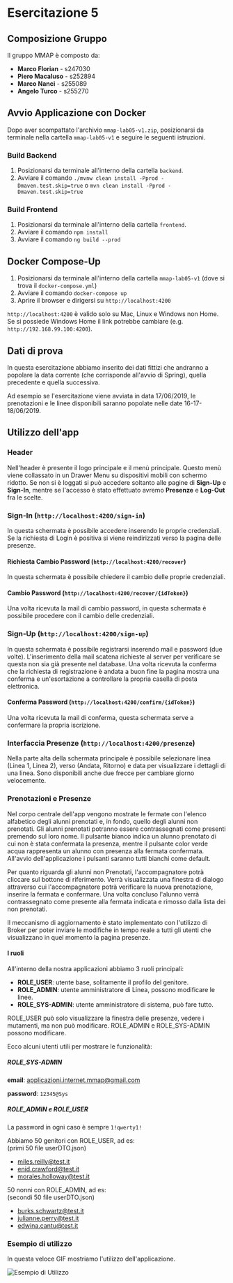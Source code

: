 # Esercitazione 5

## Composizione Gruppo

Il gruppo MMAP è composto da:
- **Marco Florian** - s247030
- **Piero Macaluso** - s252894
- **Marco Nanci** - s255089
- **Angelo Turco** - s255270

## Avvio Applicazione con Docker
Dopo aver scompattato l'archivio `mmap-lab05-v1.zip`, posizionarsi da terminale nella cartella `mmap-lab05-v1` e seguire le seguenti istruzioni.
### Build Backend

1. Posizionarsi da terminale all'interno della cartella `backend`.
2. Avviare il comando `./mvnw clean install -Pprod -Dmaven.test.skip=true` o `mvn clean install -Pprod -Dmaven.test.skip=true`

### Build Frontend

1. Posizionarsi da terminale all'interno della cartella `frontend`.
2. Avviare il comando `npm install`
3. Avviare il comando `ng build --prod`

## Docker Compose-Up
1. Posizionarsi da terminale all'interno della cartella `mmap-lab05-v1` (dove si trova il `docker-compose.yml`)
2. Avviare il comando `docker-compose up`
3. Aprire il browser e dirigersi su `http://localhost:4200`

`http://localhost:4200` è valido solo su Mac, Linux e Windows non Home. Se si possiede Windows Home il link potrebbe cambiare (e.g. `http://192.168.99.100:4200`).

## Dati di prova

In questa esercitazione abbiamo inserito dei dati fittizi che andranno a popolare la data corrente (che corrisponde all'avvio di Spring), 
quella precedente e quella successiva.

Ad esempio se l'esercitazione viene avviata in data 17/06/2019, le prenotazioni e le linee disponibili saranno popolate nelle date 16-17-18/06/2019.

## Utilizzo dell'app

### Header
Nell'header è presente il logo principale e il menù principale. Questo menù viene collassato in un Drawer Menu su dispositivi mobili con schermo ridotto.
Se non si è loggati si può accedere soltanto alle pagine di **Sign-Up** e  **Sign-In**, mentre se l'accesso è stato effettuato avremo **Presenze** e **Log-Out**
fra le scelte.

### Sign-In (`http://localhost:4200/sign-in`)
In questa schermata è possibile accedere inserendo le proprie credenziali. Se la richiesta di Login è positiva si viene reindirizzati verso la pagina delle presenze.

#### Richiesta Cambio Password (`http://localhost:4200/recover`)
In questa schermata è possibile chiedere il cambio delle proprie credenziali.

#### Cambio Password (`http://localhost:4200/recover/{idToken}`)
Una volta ricevuta la mail di cambio password, in questa schermata è possibile procedere con il cambio delle credenziali.

### Sign-Up (`http://localhost:4200/sign-up`)
In questa schermata è possibile registrarsi inserendo mail e password (due volte). L'inserimento della mail scatena richieste al server per verificare se questa
non sia già presente nel database. Una volta ricevuta la conferma che la richiesta di registrazione è andata a buon fine la pagina mostra una conferma e un'esortazione
a controllare la propria casella di posta elettronica.

#### Conferma Password (`http://localhost:4200/confirm/{idToken}`)
Una volta ricevuta la mail di conferma, questa schermata serve a confermare la propria iscrizione.


### Interfaccia Presenze (`http://localhost:4200/presenze`)

Nella parte alta della schermata principale è possibile selezionare linea (Linea 1, Linea 2), verso (Andata, Ritorno) e data per visualizzare i dettagli di una linea.
Sono disponibili anche due frecce per cambiare giorno velocemente.

### Prenotazioni e Presenze
Nel corpo centrale dell'app vengono mostrate le fermate con l'elenco alfabetico degli alunni prenotati e, in fondo, quello degli alunni non prenotati. 
Gli alunni prenotati potranno essere contrassegnati come presenti premendo sul loro nome. Il pulsante bianco indica un alunno prenotato di cui non è stata confermata la presenza, mentre il pulsante color verde acqua rappresenta un alunno con presenza alla fermata confermata.
All'avvio dell'applicazione i pulsanti saranno tutti bianchi come default. 

Per quanto riguarda gli alunni non Prenotati, l'accompagnatore potrà cliccare sul bottone di riferimento. Verrà visualizzata una finestra di dialogo attraverso cui
l'accompagnatore potrà verificare la nuova prenotazione, inserire la fermata e confermare. Una volta concluso l'alunno verrà contrassegnato come presente alla fermata
indicata e rimosso dalla lista dei non prenotati.

Il meccanismo di aggiornamento è stato implementato con l'utilizzo di Broker per poter inviare le modifiche in tempo reale a tutti gli utenti che visualizzano in quel
momento la pagina presenze.

#### I ruoli

All'interno della nostra applicazioni abbiamo 3 ruoli principali:

- **ROLE_USER**: utente base, solitamente il profilo del genitore. 
- **ROLE_ADMIN**: utente amministratore di Linea, possono modificare le linee.
- **ROLE_SYS-ADMIN**: utente amministratore di sistema, può fare tutto.

ROLE_USER può solo visualizzare la finestra delle presenze, vedere i mutamenti, ma non può modificare. ROLE_ADMIN e ROLE_SYS-ADMIN possono modificare.

Ecco alcuni utenti utili per mostrare le funzionalità:

##### ROLE_SYS-ADMIN
**email**: applicazioni.internet.mmap@gmail.com

**password**: `12345@Sys`

##### ROLE_ADMIN e ROLE_USER
La password in ogni caso è sempre  `1!qwerty1!`

Abbiamo 50 genitori con ROLE_USER, ad es:  
(primi 50 file userDTO.json)
- miles.reilly@test.it
- enid.crawford@test.it
- morales.holloway@test.it

50 nonni con ROLE_ADMIN, ad es:   
(secondi 50 file userDTO.json)   
- burks.schwartz@test.it
- julianne.perry@test.it
- edwina.cantu@test.it

### Esempio di utilizzo
In questa veloce GIF mostriamo l'utilizzo dell'applicazione.

![Esempio di Utilizzo](screenshot/esempio.gif)
